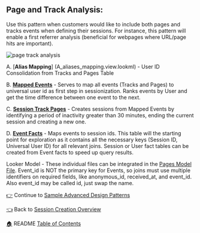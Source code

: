 ## Page and Track Analysis: 

Use this pattern when customers would like to include both pages and tracks events when defining their sessions. For instance, this pattern will enable a first referrer analysis (beneficial for webpages where URL/page hits are important).

![page track analysis](http://gdurl.com/46Cz)

A. [**Alias Mapping**] (A_aliases_mapping.view.lookml) - User ID Consolidation from Tracks and Pages Table 

B. [**Mapped Events**](B_mapped_events.view.lookml) - Serves to map all events (Tracks and Pages) to universal user id as first step in sessionization. Ranks events by User and get the time difference between one event to the next. 

C. [**Session Track Pages**](C_session_pg_tracks.view.lookml) - Creates sessions from Mapped Events by identifying a period of inactivity greater than 30 minutes, ending the current session and creating a new one.

D. [**Event Facts**](D_event_facts.view.lookml) - Maps events to session ids. This table will the starting point for exploration as it contains all the necessary keys (Session ID, Universal User ID) for all relevant joins. Session or User fact tables can be created from Event facts to speed up query results. 

Looker Model - These individual files can be integrated in the [Pages Model File](pages.model.lookml). Event_id is NOT the primary key for Events, so joins must use multiple identifiers on required fields, like anonymous_id, received_at, and event_id. Also event_id may be called id, just swap the name.

[:point_right:](_8_sample_advanced_design_patterns.md) Continue to [Sample Advanced Design Patterns](_8_sample_advanced_design_patterns.md)

[:point_left:](_7_session_creation_overview.md) Back to [Session Creation Overview](_7_session_creation_overview.md)

[:house:](README.md) README [Table of Contents](README.md)
